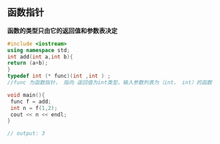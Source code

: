 ## 函数指针

**函数的类型只由它的返回值和参数表决定**

```c++
#include <iostream>
using namespace std;
int add(int a,int b){
return (a+b);
}
typedef int (* func)(int ,int ) ;
//func 为函数指针， 指向 返回值为int类型，输入参数列表为（int， int）的函数

void main(){
 func f = add;
 int n = f(1,2);
 cout << n << endl;
}

// output: 3
```

